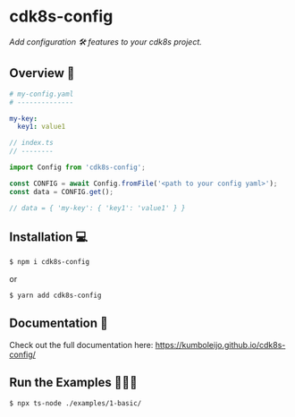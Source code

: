 # cdk8s-config

_Add configuration 🛠 features to your cdk8s project._

## Overview 👀

```yaml
# my-config.yaml
# --------------

my-key:
  key1: value1
```

```ts
// index.ts
// --------

import Config from 'cdk8s-config';

const CONFIG = await Config.fromFile('<path to your config yaml>');
const data = CONFIG.get();

// data = { 'my-key': { 'key1': 'value1' } }
```

## Installation 💻

```sh
$ npm i cdk8s-config
```

or

```sh
$ yarn add cdk8s-config
```

## Documentation 📖
 
Check out the full documentation here: https://kumboleijo.github.io/cdk8s-config/

## Run the Examples 🏃🏽‍♀️

```sh
$ npx ts-node ./examples/1-basic/
```
